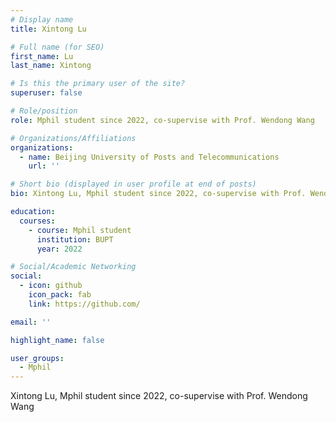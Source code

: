 ```yaml
---
# Display name
title: Xintong Lu

# Full name (for SEO)
first_name: Lu
last_name: Xintong

# Is this the primary user of the site?
superuser: false

# Role/position
role: Mphil student since 2022, co-supervise with Prof. Wendong Wang

# Organizations/Affiliations
organizations:
  - name: Beijing University of Posts and Telecommunications
    url: ''

# Short bio (displayed in user profile at end of posts)
bio: Xintong Lu, Mphil student since 2022, co-supervise with Prof. Wendong Wang

education:
  courses:
    - course: Mphil student
      institution: BUPT
      year: 2022

# Social/Academic Networking
social:
  - icon: github
    icon_pack: fab
    link: https://github.com/

email: ''

highlight_name: false

user_groups:
  - Mphil
---
```

Xintong Lu, Mphil student since 2022, co-supervise with Prof. Wendong Wang